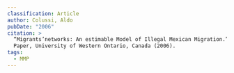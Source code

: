 ```yaml
---
classification: Article
author: Colussi, Aldo
pubDate: "2006"
citation: >
  “Migrants’networks: An estimable Model of Illegal Mexican Migration.” Working
  Paper, University of Western Ontario, Canada (2006).
tags:
  - MMP
---
```

